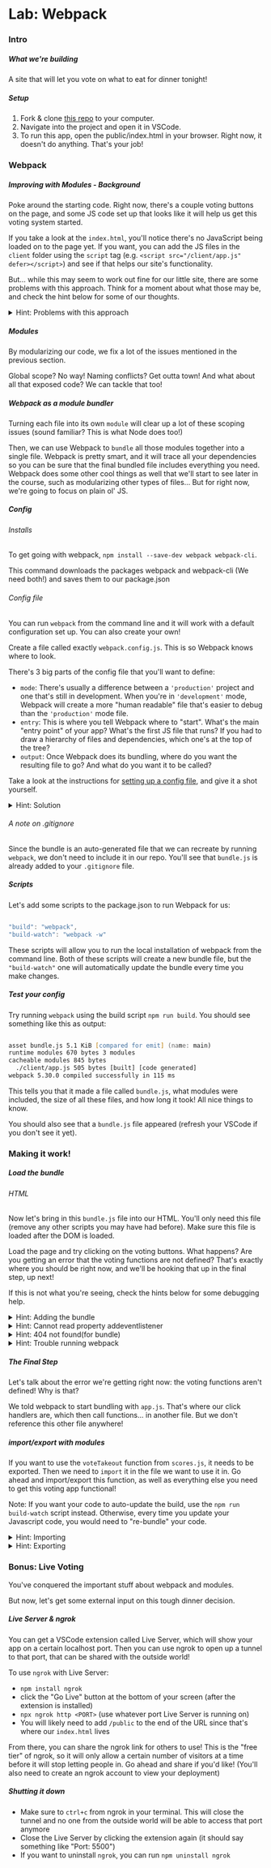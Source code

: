 # Lab: Webpack

### Intro

##### What we're building

A site that will let you vote on what to eat for dinner tonight!

##### Setup

1. Fork & clone [this repo](https://github.com/se7en-illa/webpack-lab) to your computer.
2. Navigate into the project and open it in VSCode.
3. To run this app, open the public/index.html in your browser. Right now, it doesn't do anything. That's your job!

### Webpack

##### Improving with Modules - Background

Poke around the starting code. Right now, there's a couple voting buttons on the page, and some JS code set up that looks like it will help us get this voting system started.

If you take a look at the `index.html`, you'll notice there's no JavaScript being loaded on to the page yet. If you want, you can add the JS files in the `client` folder using the `script` tag (e.g. `<script src="/client/app.js" defer></script>`) and see if that helps our site's functionality.

But... while this may seem to work out fine for our little site, there are some problems with this approach. Think for a moment about what those may be, and check the hint below for some of our thoughts.

<details>
<summary>Hint: Problems with this approach</summary>

If you open up the console in the dev tools, you're able to call any function we've defined in our JS code. Everything is in the global scope!
Anyone can come in and just start calling our functions however they please. For this app, the consequences are not that bad... but what if we had other functions exposed, like `showAdminPage()` or `getUserDetails()`? These functions are clearly not meant for everyone, yet they are available to anyone.

As a consequence of the issue above, we run into the potential for naming conflicts since variables across all files now share the same scope. This can lead to some pretty unexpected behavior... accidentally overwriting or misusing variables, errors if you accidentally try to reassign a const. If you're mixing your own custom code with a library, you'd have to be careful not to mix up names!

Finally... exposing this much of our source code is probably not the greatest idea.

</details>

##### Modules

By modularizing our code, we fix a lot of the issues mentioned in the previous section.

Global scope? No way! Naming conflicts? Get outta town! And what about all that exposed code? We can tackle that too!

##### Webpack as a module bundler

Turning each file into its own `module` will clear up a lot of these scoping issues (sound familiar? This is what Node does too!)

Then, we can use Webpack to `bundle` all those modules together into a single file. Webpack is pretty smart, and it will trace all your dependencies so you can be sure that the final bundled file includes everything you need. Webpack does some other cool things as well that we'll start to see later in the course, such as modularizing other types of files... But for right now, we're going to focus on plain ol' JS.

##### Config

###### Installs

To get going with webpack, `npm install --save-dev webpack webpack-cli`.

This command downloads the packages webpack and webpack-cli (We need both!) and saves them to our package.json

###### Config file

You can run `webpack` from the command line and it will work with a default configuration set up. You can also create your own!

Create a file called exactly `webpack.config.js`. This is so Webpack knows where to look.

There's 3 big parts of the config file that you'll want to define:

- `mode`: There's usually a difference between a `'production'` project and one that's still in development. When you're in `'development'` mode, Webpack will create a more "human readable" file that's easier to debug than the `'production'` mode file.
- `entry`: This is where you tell Webpack where to "start". What's the main "entry point" of your app? What's the first JS file that runs? If you had to draw a hierarchy of files and dependencies, which one's at the top of the tree?
- `output`: Once Webpack does its bundling, where do you want the resulting file to go? And what do you want it to be called?

Take a look at the instructions for [setting up a config file](https://webpack.js.org/concepts/configuration/#simple-configuration), and give it a shot yourself.

<details>
<summary>Hint: Solution</summary>

```javascript

const path = require('path');

module.exports = {
    mode: 'development',
    entry: './client/app.js',
    output: {
        path: path.resolve(__dirname, 'public').
        filename: 'bundle.js'
    }
}
```

You can name the output file whatever you want, but commonly used names are "bundle" or "main". Similarly, we put all our client-facing resources in a folder called "public", but you may see other names like "dist" for a folder like this.

</details>

###### A note on .gitignore

Since the bundle is an auto-generated file that we can recreate by running `webpack`, we don't need to include it in our repo. You'll see that `bundle.js` is already added to your `.gitignore` file.

##### Scripts

Let's add some scripts to the package.json to run Webpack for us:

```javascript

"build": "webpack",
"build-watch": "webpack -w"
```

These scripts will allow you to run the local installation of webpack from the command line. Both of these scripts will create a new bundle file, but the `"build-watch"` one will automatically update the bundle every time you make changes.

##### Test your config

Try running `webpack` using the build script `npm run build`. You should see something like this as output:

```zsh

asset bundle.js 5.1 KiB [compared for emit] (name: main)
runtime modules 670 bytes 3 modules
cacheable modules 845 bytes
  ./client/app.js 505 bytes [built] [code generated]
webpack 5.30.0 compiled successfully in 115 ms
```

This tells you that it made a file called `bundle.js`, what modules were included, the size of all these files, and how long it took! All nice things to know.

You should also see that a `bundle.js` file appeared (refresh your VSCode if you don't see it yet).

### Making it work!

##### Load the bundle

###### HTML

Now let's bring in this `bundle.js` file into our HTML. You'll only need this file (remove any other scripts you may have had before). Make sure this file is loaded after the DOM is loaded.

Load the page and try clicking on the voting buttons. What happens? Are you getting an error that the voting functions are not defined? That's exactly where you should be right now, and we'll be hooking that up in the final step, up next!

If this is not what you're seeing, check the hints below for some debugging help.

<details>
<summary>Hint: Adding the bundle</summary>

Add the `script` tag: `script src="bundle.js"`

</details>

<details>
<summary>Hint: Cannot read property addeventlistener</summary>

This might be caused by the JS trying to run before the DOM has been loaded onto the page. If the DOM isn't set up yet, then we can't fetch elements (all undefined!) and attach event listeners to them.

Move your script tag to the bottom, OR add a "defer" keyword to force it to load later.

</details>

<details>
<summary>Hint: 404 not found(for bundle)</summary>

Check the `src` of your script tag, and make sure it's correct.

If your bundle is in the "public" folder (i.e. the same folder as the HTML), then you can just put the filename: "bundle.js" as the source.

</details>

<details>
<summary>Hint: Trouble running webpack</summary>

Check your config file, and make sure all your ducks are in a row. This file is very picky about formatting, and very specific about the options it knows how to deal with. You can compare to our solution in the previous step!

</details>

##### The Final Step

Let's talk about the error we're getting right now: the voting functions aren't defined! Why is that?

We told webpack to start bundling with `app.js`. That's where our click handlers are, which then call functions... in another file. But we don't reference this other file anywhere!

##### import/export with modules

If you want to use the `voteTakeout` function from `scores.js`, it needs to be exported. Then we need to `import` it in the file we want to use it in. Go ahead and import/export this function, as well as everything else you need to get this voting app functional!

Note: If you want your code to auto-update the build, use the `npm run build-watch` script instead. Otherwise, every time you update your Javascript code, you would need to "re-bundle" your code.

<details>
<summary>Hint: Importing</summary>

In `client/app.js` we need to import at the top. For example:

```javascript
import { voteTakout } from "./score.js";
```

</details>

<details>
<summary>Hint: Exporting</summary>

In `client/score.js` we need to add the export keyword in front of our function definitions. For example:

```javascript
export const voteTakout = () => {
  takeoutScore++;
};
```

</details>

### Bonus: Live Voting

You've conquered the important stuff about webpack and modules.

But now, let's get some external input on this tough dinner decision.

##### Live Server & ngrok

You can get a VSCode extension called Live Server, which will show your app on a certain localhost port. Then you can use ngrok to open up a tunnel to that port, that can be shared with the outside world!

To use `ngrok` with Live Server:

- `npm install ngrok`
- click the "Go Live" button at the bottom of your screen (after the extension is installed)
- `npx ngrok http <PORT>` (use whatever port Live Server is running on)
- You will likely need to add `/public` to the end of the URL since that's where our `index.html` lives

From there, you can share the ngrok link for others to use! This is the "free tier" of ngrok, so it will only allow a certain number of visitors at a time before it will stop letting people in. Go ahead and share if you'd like! (You'll also need to create an ngrok account to view your deployment)

##### Shutting it down

- Make sure to `ctrl+c` from ngrok in your terminal. This will close the tunnel and no one from the outside world will be able to access that port anymore
- Close the Live Server by clicking the extension again (it should say something like "Port: 5500")
- If you want to uninstall `ngrok`, you can run `npm uninstall ngrok`
